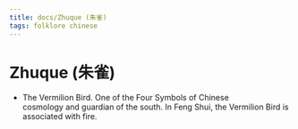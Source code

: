 ```yaml
---
title: docs/Zhuque (朱雀)
tags: folklore chinese
---
```


# Zhuque (朱雀)
- The Vermilion Bird. One of the Four Symbols of Chinese  
	cosmology and guardian of the south. In Feng Shui, the Vermilion Bird is  
	associated with fire.